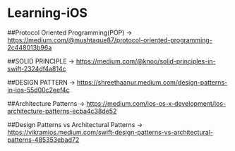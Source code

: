 # Learning-iOS

##Protocol Oriented Programming(POP) -> https://medium.com/@mushtaque87/protocol-oriented-programming-2c448013b96a

##SOLID PRINCIPLE -> https://medium.com/@knoo/solid-principles-in-swift-2324df4a814c

##DESIGN PATTERN -> https://shreethaanur.medium.com/design-patterns-in-ios-55d00c2eef4c

##Architecture Patterns -> https://medium.com/ios-os-x-development/ios-architecture-patterns-ecba4c38de52

##Design Patterns vs Architectural Patterns -> https://vikramios.medium.com/swift-design-patterns-vs-architectural-patterns-485353ebad72

